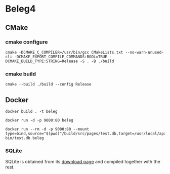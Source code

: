 # Beleg4
## CMake
### cmake configure
```
cmake -DCMAKE_C_COMPILER=/usr/bin/gcc CMakeLists.txt --no-warn-unused-cli -DCMAKE_EXPORT_COMPILE_COMMANDS:BOOL=TRUE -DCMAKE_BUILD_TYPE:STRING=Release -S . -B ./build
```

### cmake build
```
cmake --build ./build --config Release
```

## Docker
```
docker build . -t beleg
```
```
docker run -d -p 9000:80 beleg
```

```
docker run --rm -d -p 9000:80 --mount type=bind,source="$(pwd)"/build/src/pages/test.db,target=/usr/local/apache2/cgi-bin/test.db beleg
```

### SQLite
SQLite is obtained from its [download page](https://www.sqlite.org/download.html) and compiled together with the rest.